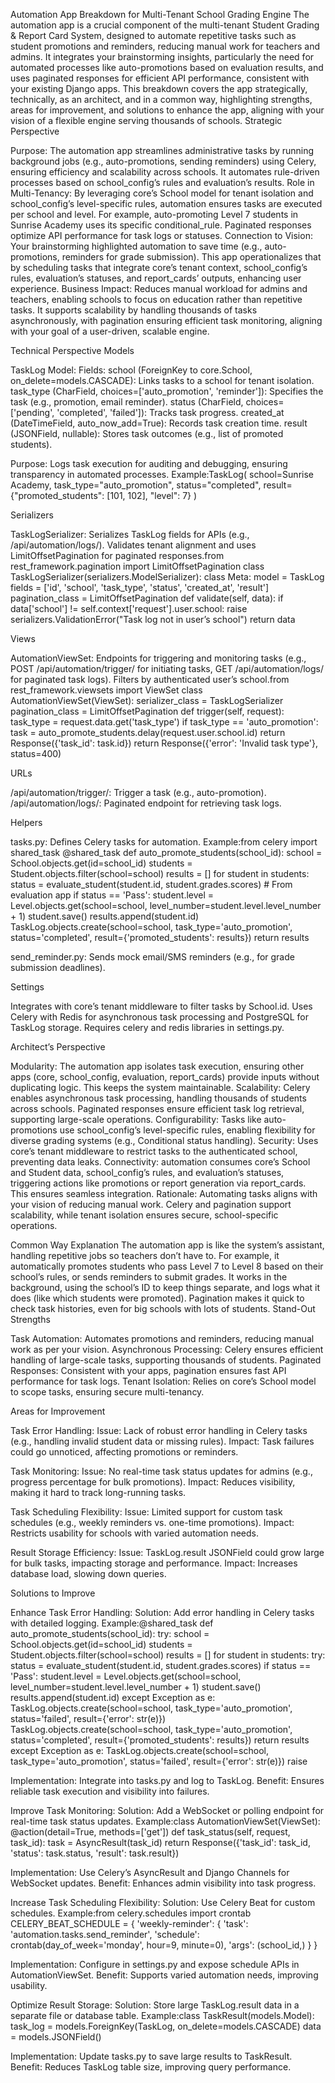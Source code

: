 Automation App Breakdown for Multi-Tenant School Grading Engine
The automation app is a crucial component of the multi-tenant Student Grading & Report Card System, designed to automate repetitive tasks such as student promotions and reminders, reducing manual work for teachers and admins. It integrates your brainstorming insights, particularly the need for automated processes like auto-promotions based on evaluation results, and uses paginated responses for efficient API performance, consistent with your existing Django apps. This breakdown covers the app strategically, technically, as an architect, and in a common way, highlighting strengths, areas for improvement, and solutions to enhance the app, aligning with your vision of a flexible engine serving thousands of schools.
Strategic Perspective

Purpose: The automation app streamlines administrative tasks by running background jobs (e.g., auto-promotions, sending reminders) using Celery, ensuring efficiency and scalability across schools. It automates rule-driven processes based on school_config’s rules and evaluation’s results.
Role in Multi-Tenancy: By leveraging core’s School model for tenant isolation and school_config’s level-specific rules, automation ensures tasks are executed per school and level. For example, auto-promoting Level 7 students in Sunrise Academy uses its specific conditional_rule. Paginated responses optimize API performance for task logs or statuses.
Connection to Vision: Your brainstorming highlighted automation to save time (e.g., auto-promotions, reminders for grade submission). This app operationalizes that by scheduling tasks that integrate core’s tenant context, school_config’s rules, evaluation’s statuses, and report_cards’ outputs, enhancing user experience.
Business Impact: Reduces manual workload for admins and teachers, enabling schools to focus on education rather than repetitive tasks. It supports scalability by handling thousands of tasks asynchronously, with pagination ensuring efficient task monitoring, aligning with your goal of a user-driven, scalable engine.

Technical Perspective
Models

TaskLog Model:
Fields: 
school (ForeignKey to core.School, on_delete=models.CASCADE): Links tasks to a school for tenant isolation.
task_type (CharField, choices=['auto_promotion', 'reminder']): Specifies the task (e.g., promotion, email reminder).
status (CharField, choices=['pending', 'completed', 'failed']): Tracks task progress.
created_at (DateTimeField, auto_now_add=True): Records task creation time.
result (JSONField, nullable): Stores task outcomes (e.g., list of promoted students).


Purpose: Logs task execution for auditing and debugging, ensuring transparency in automated processes.
Example:TaskLog(
    school=Sunrise Academy,
    task_type="auto_promotion",
    status="completed",
    result={"promoted_students": [101, 102], "level": 7}
)





Serializers

TaskLogSerializer:
Serializes TaskLog fields for APIs (e.g., /api/automation/logs/). Validates tenant alignment and uses LimitOffsetPagination for paginated responses.from rest_framework.pagination import LimitOffsetPagination
class TaskLogSerializer(serializers.ModelSerializer):
    class Meta:
        model = TaskLog
        fields = ['id', 'school', 'task_type', 'status', 'created_at', 'result']
    pagination_class = LimitOffsetPagination
    def validate(self, data):
        if data['school'] != self.context['request'].user.school:
            raise serializers.ValidationError("Task log not in user’s school")
        return data





Views

AutomationViewSet:
Endpoints for triggering and monitoring tasks (e.g., POST /api/automation/trigger/ for initiating tasks, GET /api/automation/logs/ for paginated task logs). Filters by authenticated user’s school.from rest_framework.viewsets import ViewSet
class AutomationViewSet(ViewSet):
    serializer_class = TaskLogSerializer
    pagination_class = LimitOffsetPagination
    def trigger(self, request):
        task_type = request.data.get('task_type')
        if task_type == 'auto_promotion':
            task = auto_promote_students.delay(request.user.school.id)
            return Response({'task_id': task.id})
        return Response({'error': 'Invalid task type'}, status=400)





URLs

/api/automation/trigger/: Trigger a task (e.g., auto-promotion).
/api/automation/logs/: Paginated endpoint for retrieving task logs.

Helpers

tasks.py: Defines Celery tasks for automation. Example:from celery import shared_task
@shared_task
def auto_promote_students(school_id):
    school = School.objects.get(id=school_id)
    students = Student.objects.filter(school=school)
    results = []
    for student in students:
        status = evaluate_student(student.id, student.grades.scores)  # From evaluation app
        if status == 'Pass':
            student.level = Level.objects.get(school=school, level_number=student.level.level_number + 1)
            student.save()
            results.append(student.id)
    TaskLog.objects.create(school=school, task_type='auto_promotion', status='completed', result={'promoted_students': results})
    return results


send_reminder.py: Sends mock email/SMS reminders (e.g., for grade submission deadlines).

Settings

Integrates with core’s tenant middleware to filter tasks by School.id.
Uses Celery with Redis for asynchronous task processing and PostgreSQL for TaskLog storage.
Requires celery and redis libraries in settings.py.

Architect’s Perspective

Modularity: The automation app isolates task execution, ensuring other apps (core, school_config, evaluation, report_cards) provide inputs without duplicating logic. This keeps the system maintainable.
Scalability: Celery enables asynchronous task processing, handling thousands of students across schools. Paginated responses ensure efficient task log retrieval, supporting large-scale operations.
Configurability: Tasks like auto-promotions use school_config’s level-specific rules, enabling flexibility for diverse grading systems (e.g., Conditional status handling).
Security: Uses core’s tenant middleware to restrict tasks to the authenticated school, preventing data leaks.
Connectivity: automation consumes core’s School and Student data, school_config’s rules, and evaluation’s statuses, triggering actions like promotions or report generation via report_cards. This ensures seamless integration.
Rationale: Automating tasks aligns with your vision of reducing manual work. Celery and pagination support scalability, while tenant isolation ensures secure, school-specific operations.

Common Way Explanation
The automation app is like the system’s assistant, handling repetitive jobs so teachers don’t have to. For example, it automatically promotes students who pass Level 7 to Level 8 based on their school’s rules, or sends reminders to submit grades. It works in the background, using the school’s ID to keep things separate, and logs what it does (like which students were promoted). Pagination makes it quick to check task histories, even for big schools with lots of students.
Stand-Out Strengths

Task Automation: Automates promotions and reminders, reducing manual work as per your vision.
Asynchronous Processing: Celery ensures efficient handling of large-scale tasks, supporting thousands of students.
Paginated Responses: Consistent with your apps, pagination ensures fast API performance for task logs.
Tenant Isolation: Relies on core’s School model to scope tasks, ensuring secure multi-tenancy.

Areas for Improvement

Task Error Handling:
Issue: Lack of robust error handling in Celery tasks (e.g., handling invalid student data or missing rules).
Impact: Task failures could go unnoticed, affecting promotions or reminders.


Task Monitoring:
Issue: No real-time task status updates for admins (e.g., progress percentage for bulk promotions).
Impact: Reduces visibility, making it hard to track long-running tasks.


Task Scheduling Flexibility:
Issue: Limited support for custom task schedules (e.g., weekly reminders vs. one-time promotions).
Impact: Restricts usability for schools with varied automation needs.


Result Storage Efficiency:
Issue: TaskLog.result JSONField could grow large for bulk tasks, impacting storage and performance.
Impact: Increases database load, slowing down queries.



Solutions to Improve

Enhance Task Error Handling:
Solution: Add error handling in Celery tasks with detailed logging. Example:@shared_task
def auto_promote_students(school_id):
    try:
        school = School.objects.get(id=school_id)
        students = Student.objects.filter(school=school)
        results = []
        for student in students:
            try:
                status = evaluate_student(student.id, student.grades.scores)
                if status == 'Pass':
                    student.level = Level.objects.get(school=school, level_number=student.level.level_number + 1)
                    student.save()
                    results.append(student.id)
            except Exception as e:
                TaskLog.objects.create(school=school, task_type='auto_promotion', status='failed', result={'error': str(e)})
        TaskLog.objects.create(school=school, task_type='auto_promotion', status='completed', result={'promoted_students': results})
        return results
    except Exception as e:
        TaskLog.objects.create(school=school, task_type='auto_promotion', status='failed', result={'error': str(e)})
        raise


Implementation: Integrate into tasks.py and log to TaskLog.
Benefit: Ensures reliable task execution and visibility into failures.


Improve Task Monitoring:
Solution: Add a WebSocket or polling endpoint for real-time task status updates. Example:class AutomationViewSet(ViewSet):
    @action(detail=True, methods=['get'])
    def task_status(self, request, task_id):
        task = AsyncResult(task_id)
        return Response({'task_id': task_id, 'status': task.status, 'result': task.result})


Implementation: Use Celery’s AsyncResult and Django Channels for WebSocket updates.
Benefit: Enhances admin visibility into task progress.


Increase Task Scheduling Flexibility:
Solution: Use Celery Beat for custom schedules. Example:from celery.schedules import crontab
CELERY_BEAT_SCHEDULE = {
    'weekly-reminder': {
        'task': 'automation.tasks.send_reminder',
        'schedule': crontab(day_of_week='monday', hour=9, minute=0),
        'args': (school_id,)
    }
}


Implementation: Configure in settings.py and expose schedule APIs in AutomationViewSet.
Benefit: Supports varied automation needs, improving usability.


Optimize Result Storage:
Solution: Store large TaskLog.result data in a separate file or database table. Example:class TaskResult(models.Model):
    task_log = models.ForeignKey(TaskLog, on_delete=models.CASCADE)
    data = models.JSONField()


Implementation: Update tasks.py to save large results to TaskResult.
Benefit: Reduces TaskLog table size, improving query performance.


